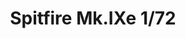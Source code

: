 ---
title: "Spitfire Mk.IXe  1/72"
price: 1800 
desc: "PROFIPACK, Spitfire Mk.IXe  1/72, razmera: 1/72"
img_path: "/assets/img/70123.jpg"
brand: AMMO
available: false
special_offer: false
new: false
soon: false
cat: "Plasticne-Makete"
subcat: "PM-EDUARD"
subsubcat: ""
sifra: "70123"
---